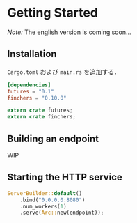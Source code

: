 # Getting Started

*Note:* The english version is coming soon...

## Installation

`Cargo.toml` および `main.rs` を追加する．

```toml
[dependencies]
futures = "0.1"
finchers = "0.10.0"
```

```rust
extern crate futures;
extern crate finchers;
```

## Building an endpoint
WIP

## Starting the HTTP service

```rust
ServerBuilder::default()
    .bind("0.0.0.0:8080")
    .num_workers(1)
    .serve(Arc::new(endpoint));
```
